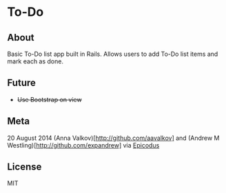 # To-Do

## About

Basic To-Do list app built in Rails. Allows users to add To-Do list items and mark each as done.

## Future

* ~~Use Bootstrap on view~~

## Meta

20 August 2014
(Anna Valkov)[http://github.com/aavalkov] and (Andrew M Westling)[http://github.com/expandrew]
via [Epicodus](http://www.learnhowtoprogram.com/lessons/wikipages-to-do-in-rails)

## License
MIT
